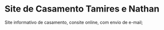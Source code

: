 # Site de Casamento Tamires e Nathan
Site informativo de casamento, consite online, com envio de e-mail;